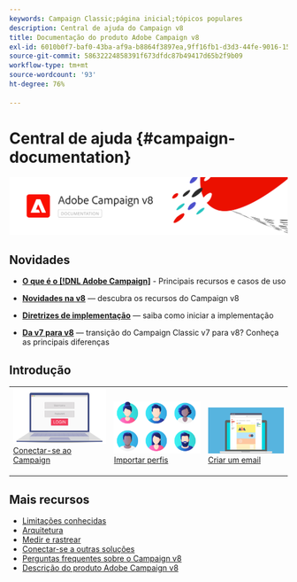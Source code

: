 ```yaml
---
keywords: Campaign Classic;página inicial;tópicos populares
description: Central de ajuda do Campaign v8
title: Documentação do produto Adobe Campaign v8
exl-id: 6010b0f7-baf0-43ba-af9a-b8864f3897ea,9ff16fb1-d3d3-44fe-9016-15abffdbc74e
source-git-commit: 58632224858391f673dfdc87b49417d65b2f9b09
workflow-type: tm+mt
source-wordcount: '93'
ht-degree: 76%

---
```


# Central de ajuda {#campaign-documentation}

![](assets/banner-documentationv8.png)

## Novidades

* **[O que é o [!DNL Adobe Campaign]](start/get-started.md)**  - Principais recursos e casos de uso

* **[Novidades na v8](start/whats-new.md)** — descubra os recursos do Campaign v8

* **[Diretrizes de implementação](start/implement.md)** — saiba como iniciar a implementação

* **[Da v7 para v8](start/capability-matrix.md)** — transição do Campaign Classic v7 para v8? Conheça as principais diferenças

## Introdução

<table>
<tr>
  <td valign="bottom">
    <a href="start/connect.md">
      <img alt="Conectar" src="start/assets/do-not-localize/login.jpeg"/>
    </a>
    <div>
    <a href="start/connect.md">Conectar-se ao Campaign</a>
    </div>
    <br>
  </td>

<td valign="bottom">
      <a href="start/import.md">
       <img alt="Importação" src="start/assets/do-not-localize/profiles.jpeg" />
       </a>
    <div><a href="start/import.md">Importar perfis</a>
    </div>
    <br>
  </td>
  <td valign="bottom">
    <a href="start/create-message.md">
      <img alt="Email" src="start/assets/do-not-localize/email-design.jpeg" />
    </a>
    <div>
    <a href="start/create-message.md">Criar um email</a>
    </div>
    <br>
  </td>
</tr>
</table>

## Mais recursos

* [Limitações conhecidas](start/known-limitations.md)
* [Arquitetura](dev/architecture.md)
* [Medir e rastrear](start/reporting.md)
* [Conectar-se a outras soluções](connect/integration.md)
* [Perguntas frequentes sobre o Campaign v8](start/campaign-faq.md)
* [Descrição do produto Adobe Campaign v8](https://helpx.adobe.com/legal/product-descriptions/adobe-campaign-managed-cloud-services.html)
